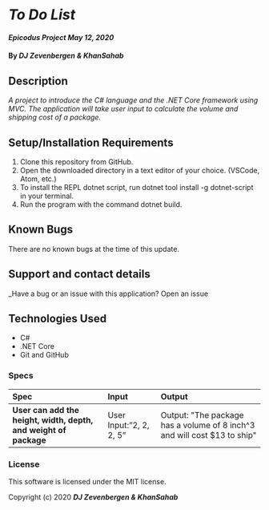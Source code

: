 # _To Do List_

#### _Epicodus Project May 12, 2020_

#### By _**DJ Zevenbergen & KhanSahab**_

## Description

_A project to introduce the C# language and the .NET Core framework using MVC. The application will take user input to calculate the volume and shipping cost of a package._

## Setup/Installation Requirements

1. Clone this repository from GitHub.
2. Open the downloaded directory in a text editor of your choice.
  (VSCode, Atom, etc.)
3. To install the REPL dotnet script, run dotnet tool install -g dotnet-script in your terminal.
4. Run the program with the command dotnet build.

## Known Bugs

There are no known bugs at the time of this update.
 
## Support and contact details

_Have a bug or an issue with this application? Open an issue
## Technologies Used

* C#
* .NET Core
* Git and GitHub

### Specs
| Spec | Input | Output |
| :------------- | :------------- | :------------- |
| **User can add the height, width, depth, and weight of package** | User Input:”2, 2, 2, 5” | Output: "The package has a volume of 8 inch^3 and will cost $13 to ship" |

### License

This software is licensed under the MIT license.

Copyright (c) 2020 **_DJ Zevenbergen & KhanSahab_**